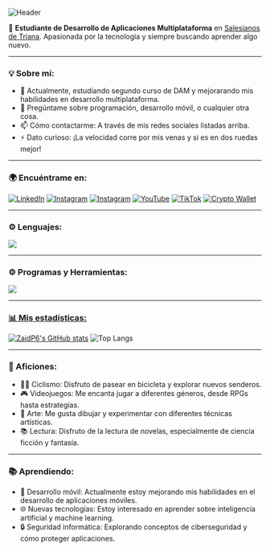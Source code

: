 ![Header](https://github.com/user-attachments/assets/e1a2d690-a66d-4ee5-bc2b-a8fdb8ee2fee)

🌱 **Estudiante de Desarrollo de Aplicaciones Multiplataforma** en [Salesianos de Triana](https://www.salesianos-triana.com/). Apasionada por la tecnología y siempre buscando aprender algo nuevo.

---

### 💡 Sobre mí:
- 🔭 Actualmente, estudiando segundo curso de DAM y mejorarando mis habilidades en desarrollo multiplataforma.
- 💬 Pregúntame sobre programación, desarrollo móvil, o cualquier otra cosa.
- 📫 Cómo contactarme: A través de mis redes sociales listadas arriba.
- ⚡ Dato curioso: ¡La velocidad corre por mis venas y si es en dos ruedas mejor!

---

### 🌍 Encuéntrame en:
  
[![LinkedIn](https://img.shields.io/badge/LinkedIn-0A66C2?style=for-the-badge&logo=linkedin&logoColor=white)](https://www.linkedin.com/in/pilar-aguilar-diaz/) [![Instagram](https://img.shields.io/badge/Instagram-00a82d?style=for-the-badge&logo=instagram&logoColor=white&labelColor=00a82d)](https://www.instagram.com/Zai3dart/) [![Instagram](https://img.shields.io/badge/Instagram-E4405F?style=for-the-badge&logo=instagram&logoColor=white)](https://www.instagram.com/Zaiduck22/)  [![YouTube](https://img.shields.io/badge/YouTube-FF0000?style=for-the-badge&logo=youtube&logoColor=white)](https://www.youtube.com/channel/Zaiduck22/) [![TikTok](https://img.shields.io/badge/TikTok-000000?style=for-the-badge&logo=tiktok&logoColor=white)](https://www.tiktok.com/Zaiduck22) [![Crypto Wallet](https://img.shields.io/badge/Crypto%20Wallet-343434?style=for-the-badge&logo=bitcoin&logoColor=white)](0x4E1c2F0c0C7D8a318577b8D9Dc64C81FE6375FA6)

 

---

### ⚙️ Lenguajes:
<p align="left">
  <a href="https://skillicons.dev">
    <img src="https://skillicons.dev/icons?i=java,css,html,js,ts,py,bootstrap,git,spring,jquery,postgres" />
  </a>
</p>

---

### ⚙️ Programas y Herramientas:
<p align="left">
  <a href="https://skillicons.dev">
    <img src="https://skillicons.dev/icons?i=vscode,idea,pycharm,github,figma,eclipse,angular,nodejs,powershell,npm,postman,blender " />
</p>

---

### 📊 Mis estadísticas:
[![ZaidP6's GitHub stats](https://github-readme-stats.vercel.app/api?username=ZaidP6)](https://github.com/ZaidP6/github-readme-stats) 
![Top Langs](https://github-readme-stats.vercel.app/api/top-langs/?username=ZaidP6&layout=compact)

---

### 🎨 Aficiones:
- 🚴‍♂️ Ciclismo: Disfruto de pasear en bicicleta y explorar nuevos senderos.
- 🎮 Videojuegos: Me encanta jugar a diferentes géneros, desde RPGs hasta estrategias.
- 🎨 Arte: Me gusta dibujar y experimentar con diferentes técnicas artísticas.
- 📚 Lectura: Disfruto de la lectura de novelas, especialmente de ciencia ficción y fantasía.

---

### 📚 Aprendiendo:
- 📱 Desarrollo móvil: Actualmente estoy mejorando mis habilidades en el desarrollo de aplicaciones móviles.
- 🌐 Nuevas tecnologías: Estoy interesado en aprender sobre inteligencia artificial y machine learning.
- 🔒 Seguridad informática: Explorando conceptos de ciberseguridad y cómo proteger aplicaciones.



<!--
- 👯 Buscando colaborar en proyectos de código abierto o con otros desarrolladores.

<p align="center">
  <img src="https://github.com/user-attachments/assets/fc2f1340-8bc1-4084-8612-dcc69c91ea7e" alt="Logo_final2" width="250"/>
</p>

 ## Hey! 👋 Soy **Zaid**  
-->
